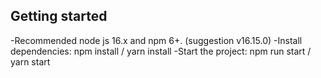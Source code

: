 ## Getting started

-Recommended node js 16.x and npm 6+. (suggestion v16.15.0)
-Install dependencies: npm install / yarn install
-Start the project: npm run start / yarn start

